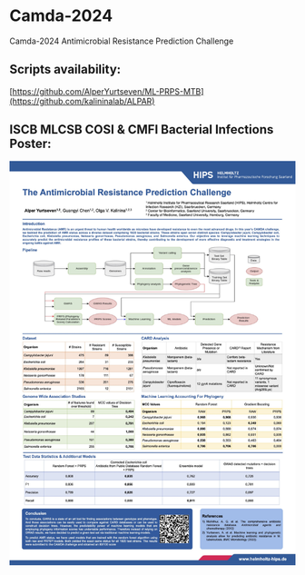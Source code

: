 # Camda-2024
Camda-2024 Antimicrobial Resistance Prediction Challenge

## Scripts availability:
[https://github.com/AlperYurtseven/ML-PRPS-MTB](https://github.com/kalininalab/ALPAR)

## ISCB MLCSB COSI & CMFI Bacterial Infections Poster:
![Alt text](Camda_2024_Poster.jpg?raw=true "Poster")
